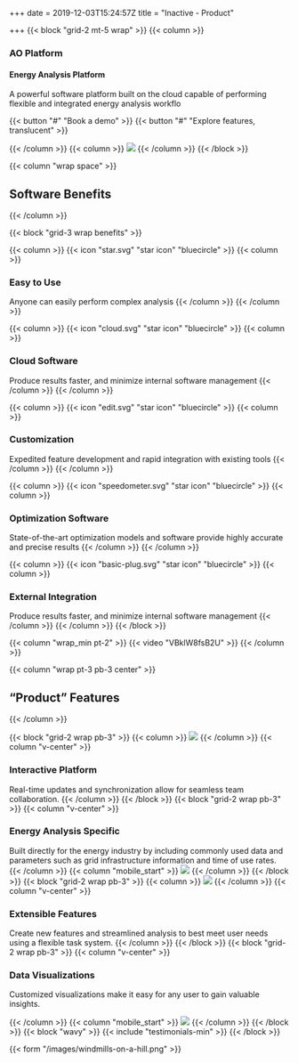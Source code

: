 +++
date = 2019-12-03T15:24:57Z
title = "Inactive - Product"

+++
{{< block "grid-2 mt-5 wrap" >}}
{{< column >}}
### AO Platform
#### Energy Analysis Platform

A powerful software platform built on the cloud capable of performing flexible and integrated energy analysis workflo

{{< button "#" "Book a demo" >}}
{{< button "#" "Explore features, translucent" >}}

{{< /column >}}
{{< column >}}
![](/images/macbook.png)
{{< /column >}}
{{< /block >}}

{{< column "wrap space" >}}
## Software Benefits
{{< /column >}}

{{< block "grid-3 wrap benefits" >}}

{{< column >}}
{{< icon "star.svg" "star icon" "bluecircle" >}}
{{< column >}}

### Easy to Use

Anyone can easily perform complex analysis
{{< /column >}}
{{< /column >}}

{{< column >}}
{{< icon "cloud.svg" "star icon" "bluecircle" >}}
{{< column >}}
### Cloud Software

Produce results faster, and minimize internal software management
{{< /column >}}
{{< /column >}}

{{< column >}}
{{< icon "edit.svg" "star icon" "bluecircle" >}}
{{< column >}}
### Customization

Expedited feature development and rapid integration with existing tools
{{< /column >}}
{{< /column >}}

{{< column >}}
{{< icon "speedometer.svg" "star icon" "bluecircle" >}}
{{< column >}}
### Optimization Software

State-of-the-art optimization models and software provide highly accurate and precise results
{{< /column >}}
{{< /column >}}

{{< column >}}
{{< icon "basic-plug.svg" "star icon" "bluecircle" >}}
{{< column >}}
### External Integration

Produce results faster, and minimize internal software management
{{< /column >}}
{{< /column >}}
{{< /block >}}

{{< column "wrap_min pt-2" >}}
{{< video "VBklW8fsB2U" >}}
{{< /column >}}

{{< column "wrap pt-3 pb-3 center" >}}
## “Product” Features
{{< /column >}}

{{< block "grid-2 wrap pb-3" >}}
{{< column >}}
![](/images/macbook.png)
{{< /column >}}
{{< column "v-center" >}}
### Interactive Platform

Real-time updates and synchronization allow for seamless team collaboration.
{{< /column >}}
{{< /block >}}
{{< block "grid-2 wrap pb-3" >}}
{{< column "v-center" >}}
### Energy Analysis Specific

Built directly for the energy industry by including commonly used data and parameters such as grid infrastructure information and time of use rates.
{{< /column >}}
{{< column "mobile_start" >}}
![](/images/macbook.png)
{{< /column >}}
{{< /block >}}
{{< block "grid-2 wrap pb-3" >}}
{{< column >}}
![](/images/macbook.png)
{{< /column >}}
{{< column "v-center" >}}
### Extensible Features

Create new features and streamlined analysis to best meet user needs using a flexible task system.
{{< /column >}}
{{< /block >}}
{{< block "grid-2 wrap pb-3" >}}
{{< column "v-center" >}}
### Data Visualizations

Customized visualizations make it easy for any user to gain valuable insights.

{{< /column >}}
{{< column "mobile_start" >}}
![](/images/macbook.png)
{{< /column >}}
{{< /block >}}
{{< block "wavy" >}}
{{< include "testimonials-min" >}}
{{< /block >}}

{{< form "/images/windmills-on-a-hill.png" >}}